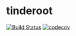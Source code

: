 # tinderoot

[![Build Status](https://travis-ci.org/ra1nty/tinderoot.svg?branch=master)](https://travis-ci.org/ra1nty/tinderoot)
[![codecov](https://codecov.io/gh/ra1nty/tinderoot/branch/master/graph/badge.svg)](https://codecov.io/gh/ra1nty/tinderoot)
